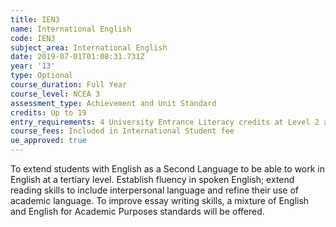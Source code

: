 ```yaml
---
title: IEN3
name: International English
code: IEN3
subject_area: International English
date: 2019-07-01T01:08:31.731Z
year: '13'
type: Optional
course_duration: Full Year
course_level: NCEA 3
assessment_type: Achievement and Unit Standard
credits: Up to 19
entry_requirements: 4 University Entrance Literacy credits at Level 2 and HOF/TIC approval.
course_fees: Included in International Student fee
ue_approved: true
---
```

To extend students with English as a Second Language to be able to work in English at a tertiary level. Establish fluency in spoken English; extend reading skills to include interpersonal language and refine their use of academic language. To improve essay writing skills, a mixture of English and English for Academic Purposes standards will be offered.
